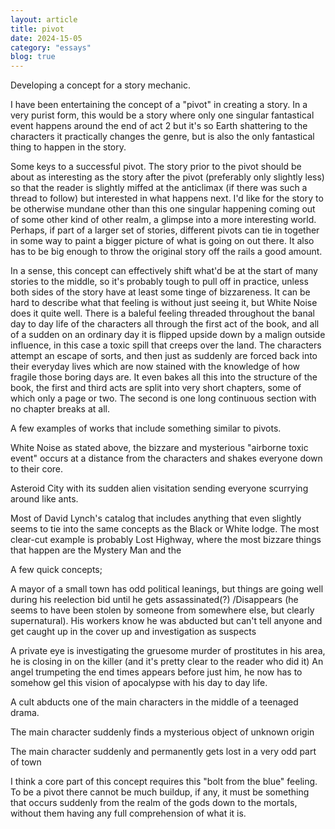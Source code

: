 ```yaml
---
layout: article
title: pivot
date: 2024-15-05
category: "essays"
blog: true
---
```


Developing a concept for a story mechanic.
<!-- excerpt -->


I have been entertaining the concept of a "pivot" in creating a story. In a very purist form, this would be a story where only one singular fantastical event happens around the end of act 2 but it's so Earth shattering to the characters it practically changes the genre, but is also the only fantastical thing to happen in the story.

Some keys to a successful pivot. The story prior to the pivot should be about as interesting as the story after the pivot (preferably only slightly less) so that the reader is slightly miffed at the anticlimax (if there was such a thread to follow) but interested in what happens next. I'd like for the story to be otherwise mundane other than this one singular happening coming out of some other kind of other realm, a glimpse into a more interesting world. Perhaps, if part of a larger set of stories, different pivots can tie in together in some way to paint a bigger picture of what is going on out there. It also has to be big enough to throw the original story off the rails a good amount. 

In a sense, this concept can effectively shift what'd be at the start of many stories to the middle, so it's probably tough to pull off in practice, unless both sides of the story have at least some tinge of bizzareness. It can be hard to describe what that feeling is without just seeing it, but White Noise does it quite well. There is a baleful feeling threaded throughout the banal day to day life of the characters all through the first act of the book, and all of a sudden on an ordinary day it is flipped upside down by a malign outside influence, in this case a toxic spill that creeps over the land. The characters attempt an escape of sorts, and then just as suddenly are forced back into their everyday lives which are now stained with the knowledge of how fragile those boring days are. It even bakes all this into the structure of the book, the first and third acts are split into very short chapters, some of which only a page or two. The second is one long continuous section with no chapter breaks at all.

A few examples of works that include something similar to pivots.

White Noise as stated above, the bizzare and mysterious "airborne toxic event" occurs at a distance from the characters and shakes everyone down to their core.

Asteroid City with its sudden alien visitation sending everyone scurrying around like ants.

Most of David Lynch's catalog that includes anything that even slightly seems to tie into the same concepts as the Black or White lodge. The most clear-cut example is probably Lost Highway, where the most bizzare things that happen are the Mystery Man and the 

A few quick concepts;

A mayor of a small town has odd political leanings, but things are going well during his reelection bid until he gets assassinated(?) /Disappears (he seems to have been stolen by someone from somewhere else, but clearly supernatural). His workers know he was abducted but can't tell anyone and get caught up in the cover up and investigation as suspects

A private eye is investigating the gruesome murder of prostitutes in his area, he is closing in on the killer (and it's pretty clear to the reader who did it) An angel trumpeting the end times appears before just him, he now has to somehow gel this vision of apocalypse with his day to day life.

A cult abducts one of the main characters in the middle of a teenaged drama.

The main character suddenly finds a mysterious object of unknown origin

The main character suddenly and permanently gets lost in a very odd part of town

I think a core part of this concept requires this "bolt from the blue" feeling. To be a pivot there cannot be much buildup, if any, it must be something that occurs suddenly from the realm of the gods down to the mortals, without them having any full comprehension of what it is. 

